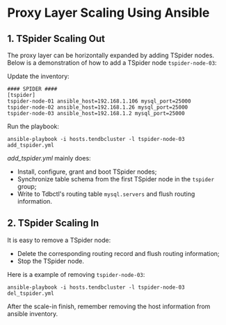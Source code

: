 # Proxy Layer Scaling Using Ansible

## 1. TSpider Scaling Out

The proxy layer can be horizontally expanded by adding TSpider nodes. Below is a demonstration of how to add a TSpider node `tspider-node-03`:

Update the inventory:
```
#### SPIDER ####
[tspider]
tspider-node-01 ansible_host=192.168.1.106 mysql_port=25000
tspider-node-02 ansible_host=192.168.1.26 mysql_port=25000
tspider-node-03 ansible_host=192.168.1.2 mysql_port=25000
```

Run the playbook:
```
ansible-playbook -i hosts.tendbcluster -l tspider-node-03 add_tspider.yml
```

*add_tspider.yml* mainly does:
- Install, configure, grant and boot TSpider nodes;
- Synchronize table schema from the first TSpider node in the `tspider` group;
- Write to Tdbctl's routing table `mysql.servers` and flush routing information.

## 2. TSpider Scaling In

It is easy to remove a TSpider node:
- Delete the corresponding routing record and flush routing information;
- Stop the TSpider node.

Here is a example of removing `tspider-node-03`:
```
ansible-playbook -i hosts.tendbcluster -l tspider-node-03 del_tspider.yml
```

After the scale-in finish, remember removing the host information from ansible inventory.